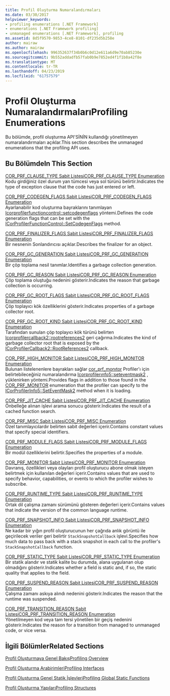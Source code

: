 ```yaml
---
title: Profil Oluşturma Numaralandırmaları
ms.date: 03/30/2017
helpviewer_keywords:
- profiling enumerations [.NET Framework]
- enumerations [.NET Framework profiling]
- unmanaged enumerations [.NET Framework], profiling
ms.assetid: 8d5f9570-9853-4ce8-8101-df235d5b258e
author: mairaw
ms.author: mairaw
ms.openlocfilehash: 996352637f34b0b6c0d12e611a6d9e70ab85230e
ms.sourcegitcommit: 9b552addadfb57fab0b9e7852ed4f1f1b8a42f8e
ms.translationtype: MT
ms.contentlocale: tr-TR
ms.lasthandoff: 04/23/2019
ms.locfileid: "61757579"
---
```

# <a name="profiling-enumerations"></a><span data-ttu-id="0eeed-102">Profil Oluşturma Numaralandırmaları</span><span class="sxs-lookup"><span data-stu-id="0eeed-102">Profiling Enumerations</span></span>
<span data-ttu-id="0eeed-103">Bu bölümde, profil oluşturma API'SİNİN kullandığı yönetilmeyen numaralandırmaları açıklar.</span><span class="sxs-lookup"><span data-stu-id="0eeed-103">This section describes the unmanaged enumerations that the profiling API uses.</span></span>  
  
## <a name="in-this-section"></a><span data-ttu-id="0eeed-104">Bu Bölümde</span><span class="sxs-lookup"><span data-stu-id="0eeed-104">In This Section</span></span>  
 [<span data-ttu-id="0eeed-105">COR_PRF_CLAUSE_TYPE Sabit Listesi</span><span class="sxs-lookup"><span data-stu-id="0eeed-105">COR_PRF_CLAUSE_TYPE Enumeration</span></span>](../../../../docs/framework/unmanaged-api/profiling/cor-prf-clause-type-enumeration.md)  
 <span data-ttu-id="0eeed-106">Kodu girdiğiniz özel durum yan tümcesi veya sol türünü belirtir.</span><span class="sxs-lookup"><span data-stu-id="0eeed-106">Indicates the type of exception clause that the code has just entered or left.</span></span>  
  
 [<span data-ttu-id="0eeed-107">COR_PRF_CODEGEN_FLAGS Sabit Listesi</span><span class="sxs-lookup"><span data-stu-id="0eeed-107">COR_PRF_CODEGEN_FLAGS Enumeration</span></span>](../../../../docs/framework/unmanaged-api/profiling/cor-prf-codegen-flags-enumeration.md)  
 <span data-ttu-id="0eeed-108">Ayarlanabilir kod oluşturma bayraklarını tanımlayan [Icorprofilerfunctioncontrol::setcodegenflags](../../../../docs/framework/unmanaged-api/profiling/icorprofilerfunctioncontrol-setcodegenflags-method.md) yöntemi.</span><span class="sxs-lookup"><span data-stu-id="0eeed-108">Defines the code generation flags that can be set with the [ICorProfilerFunctionControl::SetCodegenFlags](../../../../docs/framework/unmanaged-api/profiling/icorprofilerfunctioncontrol-setcodegenflags-method.md) method.</span></span>  
  
 [<span data-ttu-id="0eeed-109">COR_PRF_FINALIZER_FLAGS Sabit Listesi</span><span class="sxs-lookup"><span data-stu-id="0eeed-109">COR_PRF_FINALIZER_FLAGS Enumeration</span></span>](../../../../docs/framework/unmanaged-api/profiling/cor-prf-finalizer-flags-enumeration.md)  
 <span data-ttu-id="0eeed-110">Bir nesnenin Sonlandırıcısı açıklar.</span><span class="sxs-lookup"><span data-stu-id="0eeed-110">Describes the finalizer for an object.</span></span>  
  
 [<span data-ttu-id="0eeed-111">COR_PRF_GC_GENERATION Sabit Listesi</span><span class="sxs-lookup"><span data-stu-id="0eeed-111">COR_PRF_GC_GENERATION Enumeration</span></span>](../../../../docs/framework/unmanaged-api/profiling/cor-prf-gc-generation-enumeration.md)  
 <span data-ttu-id="0eeed-112">Bir çöp toplama nesil tanımlar.</span><span class="sxs-lookup"><span data-stu-id="0eeed-112">Identifies a garbage collection generation.</span></span>  
  
 [<span data-ttu-id="0eeed-113">COR_PRF_GC_REASON Sabit Listesi</span><span class="sxs-lookup"><span data-stu-id="0eeed-113">COR_PRF_GC_REASON Enumeration</span></span>](../../../../docs/framework/unmanaged-api/profiling/cor-prf-gc-reason-enumeration.md)  
 <span data-ttu-id="0eeed-114">Çöp toplama oluştuğu nedenini gösterir.</span><span class="sxs-lookup"><span data-stu-id="0eeed-114">Indicates the reason that garbage collection is occurring.</span></span>  
  
 [<span data-ttu-id="0eeed-115">COR_PRF_GC_ROOT_FLAGS Sabit Listesi</span><span class="sxs-lookup"><span data-stu-id="0eeed-115">COR_PRF_GC_ROOT_FLAGS Enumeration</span></span>](../../../../docs/framework/unmanaged-api/profiling/cor-prf-gc-root-flags-enumeration.md)  
 <span data-ttu-id="0eeed-116">Çöp toplayıcı kök özelliklerini gösterir.</span><span class="sxs-lookup"><span data-stu-id="0eeed-116">Indicates properties of a garbage collector root.</span></span>  
  
 [<span data-ttu-id="0eeed-117">COR_PRF_GC_ROOT_KIND Sabit Listesi</span><span class="sxs-lookup"><span data-stu-id="0eeed-117">COR_PRF_GC_ROOT_KIND Enumeration</span></span>](../../../../docs/framework/unmanaged-api/profiling/cor-prf-gc-root-kind-enumeration.md)  
 <span data-ttu-id="0eeed-118">Tarafından sunulan çöp toplayıcı kök türünü belirten [Icorprofilercallback2::rootreferences2](../../../../docs/framework/unmanaged-api/profiling/icorprofilercallback2-rootreferences2-method.md) geri çağırma.</span><span class="sxs-lookup"><span data-stu-id="0eeed-118">Indicates the kind of garbage collector root that is exposed by the [ICorProfilerCallback2::RootReferences2](../../../../docs/framework/unmanaged-api/profiling/icorprofilercallback2-rootreferences2-method.md) callback.</span></span>  
  
 [<span data-ttu-id="0eeed-119">COR_PRF_HIGH_MONITOR Sabit Listesi</span><span class="sxs-lookup"><span data-stu-id="0eeed-119">COR_PRF_HIGH_MONITOR Enumeration</span></span>](../../../../docs/framework/unmanaged-api/profiling/cor-prf-high-monitor-enumeration.md)  
 <span data-ttu-id="0eeed-120">Bulunan listelenenlere bayrakları sağlar [cor_prf_monıtor](../../../../docs/framework/unmanaged-api/profiling/cor-prf-monitor-enumeration.md) Profiler'ı için belirtebileceğiniz numaralandırma [Icorprofilerınfo5::seteventmask2](../../../../docs/framework/unmanaged-api/profiling/icorprofilerinfo5-seteventmask2-method.md) , yüklenirken yöntemi.</span><span class="sxs-lookup"><span data-stu-id="0eeed-120">Provides flags in addition to those found in the [COR_PRF_MONITOR](../../../../docs/framework/unmanaged-api/profiling/cor-prf-monitor-enumeration.md) enumeration that the profiler can specify to the [ICorProfilerInfo5::SetEventMask2](../../../../docs/framework/unmanaged-api/profiling/icorprofilerinfo5-seteventmask2-method.md) method when it is loading.</span></span>  
  
 [<span data-ttu-id="0eeed-121">COR_PRF_JIT_CACHE Sabit Listesi</span><span class="sxs-lookup"><span data-stu-id="0eeed-121">COR_PRF_JIT_CACHE Enumeration</span></span>](../../../../docs/framework/unmanaged-api/profiling/cor-prf-jit-cache-enumeration.md)  
 <span data-ttu-id="0eeed-122">Önbelleğe alınan işlevi arama sonucu gösterir.</span><span class="sxs-lookup"><span data-stu-id="0eeed-122">Indicates the result of a cached function search.</span></span>  
  
 [<span data-ttu-id="0eeed-123">COR_PRF_MISC Sabit Listesi</span><span class="sxs-lookup"><span data-stu-id="0eeed-123">COR_PRF_MISC Enumeration</span></span>](../../../../docs/framework/unmanaged-api/profiling/cor-prf-misc-enumeration.md)  
 <span data-ttu-id="0eeed-124">Özel tanımlayıcılardır belirten sabit değerleri içerir.</span><span class="sxs-lookup"><span data-stu-id="0eeed-124">Contains constant values that specify special identifiers.</span></span>  
  
 [<span data-ttu-id="0eeed-125">COR_PRF_MODULE_FLAGS Sabit Listesi</span><span class="sxs-lookup"><span data-stu-id="0eeed-125">COR_PRF_MODULE_FLAGS Enumeration</span></span>](../../../../docs/framework/unmanaged-api/profiling/cor-prf-module-flags-enumeration.md)  
 <span data-ttu-id="0eeed-126">Bir modül özelliklerini belirtir.</span><span class="sxs-lookup"><span data-stu-id="0eeed-126">Specifies the properties of a module.</span></span>  
  
 [<span data-ttu-id="0eeed-127">COR_PRF_MONITOR Sabit Listesi</span><span class="sxs-lookup"><span data-stu-id="0eeed-127">COR_PRF_MONITOR Enumeration</span></span>](../../../../docs/framework/unmanaged-api/profiling/cor-prf-monitor-enumeration.md)  
 <span data-ttu-id="0eeed-128">Davranış, özellikleri veya olayları profil oluşturucu abone olmak isteyen belirtmek için kullanılan değerleri içerir.</span><span class="sxs-lookup"><span data-stu-id="0eeed-128">Contains values that are used to specify behavior, capabilities, or events to which the profiler wishes to subscribe.</span></span>  
  
 [<span data-ttu-id="0eeed-129">COR_PRF_RUNTIME_TYPE Sabit Listesi</span><span class="sxs-lookup"><span data-stu-id="0eeed-129">COR_PRF_RUNTIME_TYPE Enumeration</span></span>](../../../../docs/framework/unmanaged-api/profiling/cor-prf-runtime-type-enumeration.md)  
 <span data-ttu-id="0eeed-130">Ortak dil çalışma zamanı sürümünü gösteren değerleri içerir.</span><span class="sxs-lookup"><span data-stu-id="0eeed-130">Contains values that indicate the version of the common language runtime.</span></span>  
  
 [<span data-ttu-id="0eeed-131">COR_PRF_SNAPSHOT_INFO Sabit Listesi</span><span class="sxs-lookup"><span data-stu-id="0eeed-131">COR_PRF_SNAPSHOT_INFO Enumeration</span></span>](../../../../docs/framework/unmanaged-api/profiling/cor-prf-snapshot-info-enumeration.md)  
 <span data-ttu-id="0eeed-132">Ne kadar bir yığın profil oluşturucunun her çağrıda anlık görüntü ile geçirilecek veriler geri belirtir `StackSnapshotCallback` işlevi.</span><span class="sxs-lookup"><span data-stu-id="0eeed-132">Specifies how much data to pass back with a stack snapshot in each call to the profiler's `StackSnapshotCallback` function.</span></span>  
  
 [<span data-ttu-id="0eeed-133">COR_PRF_STATIC_TYPE Sabit Listesi</span><span class="sxs-lookup"><span data-stu-id="0eeed-133">COR_PRF_STATIC_TYPE Enumeration</span></span>](../../../../docs/framework/unmanaged-api/profiling/cor-prf-static-type-enumeration.md)  
 <span data-ttu-id="0eeed-134">Bir statik alandır ve statik kalite bu durumda, alana uygulanan olup olmadığını gösterir.</span><span class="sxs-lookup"><span data-stu-id="0eeed-134">Indicates whether a field is static and, if so, the static quality that applies to the field.</span></span>  
  
 [<span data-ttu-id="0eeed-135">COR_PRF_SUSPEND_REASON Sabit Listesi</span><span class="sxs-lookup"><span data-stu-id="0eeed-135">COR_PRF_SUSPEND_REASON Enumeration</span></span>](../../../../docs/framework/unmanaged-api/profiling/cor-prf-suspend-reason-enumeration.md)  
 <span data-ttu-id="0eeed-136">Çalışma zamanı askıya alındı nedenini gösterir.</span><span class="sxs-lookup"><span data-stu-id="0eeed-136">Indicates the reason that the runtime was suspended.</span></span>  
  
 [<span data-ttu-id="0eeed-137">COR_PRF_TRANSITION_REASON Sabit Listesi</span><span class="sxs-lookup"><span data-stu-id="0eeed-137">COR_PRF_TRANSITION_REASON Enumeration</span></span>](../../../../docs/framework/unmanaged-api/profiling/cor-prf-transition-reason-enumeration.md)  
 <span data-ttu-id="0eeed-138">Yönetilmeyen kod veya tam tersi yönetilen bir geçiş nedenini gösterir.</span><span class="sxs-lookup"><span data-stu-id="0eeed-138">Indicates the reason for a transition from managed to unmanaged code, or vice versa.</span></span>  
  
## <a name="related-sections"></a><span data-ttu-id="0eeed-139">İlgili Bölümler</span><span class="sxs-lookup"><span data-stu-id="0eeed-139">Related Sections</span></span>  
 [<span data-ttu-id="0eeed-140">Profil Oluşturmaya Genel Bakış</span><span class="sxs-lookup"><span data-stu-id="0eeed-140">Profiling Overview</span></span>](../../../../docs/framework/unmanaged-api/profiling/profiling-overview.md)  
  
 [<span data-ttu-id="0eeed-141">Profil Oluşturma Arabirimleri</span><span class="sxs-lookup"><span data-stu-id="0eeed-141">Profiling Interfaces</span></span>](../../../../docs/framework/unmanaged-api/profiling/profiling-interfaces.md)  
  
 [<span data-ttu-id="0eeed-142">Profil Oluşturma Genel Statik İşlevleri</span><span class="sxs-lookup"><span data-stu-id="0eeed-142">Profiling Global Static Functions</span></span>](../../../../docs/framework/unmanaged-api/profiling/profiling-global-static-functions.md)  
  
 [<span data-ttu-id="0eeed-143">Profil Oluşturma Yapıları</span><span class="sxs-lookup"><span data-stu-id="0eeed-143">Profiling Structures</span></span>](../../../../docs/framework/unmanaged-api/profiling/profiling-structures.md)
